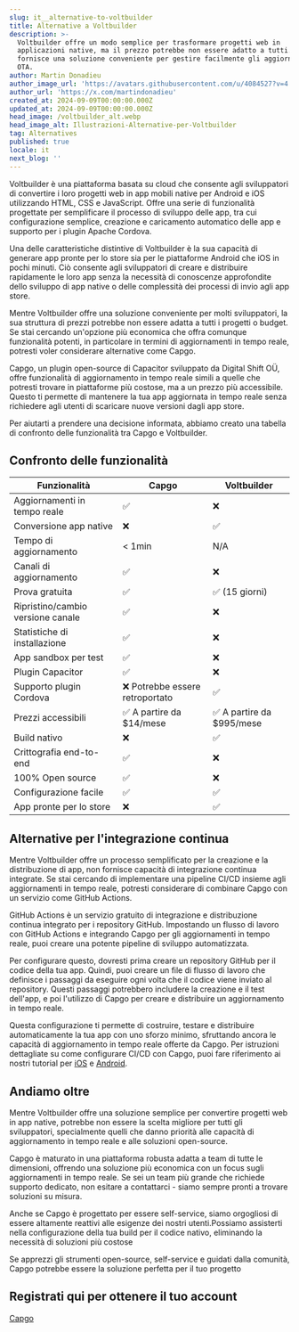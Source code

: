 ```yaml
---
slug: it__alternative-to-voltbuilder
title: Alternative a Voltbuilder
description: >-
  Voltbuilder offre un modo semplice per trasformare progetti web in
  applicazioni native, ma il prezzo potrebbe non essere adatto a tutti. Capgo
  fornisce una soluzione conveniente per gestire facilmente gli aggiornamenti
  OTA.
author: Martin Donadieu
author_image_url: 'https://avatars.githubusercontent.com/u/4084527?v=4'
author_url: 'https://x.com/martindonadieu'
created_at: 2024-09-09T00:00:00.000Z
updated_at: 2024-09-09T00:00:00.000Z
head_image: /voltbuilder_alt.webp
head_image_alt: Illustrazioni-Alternative-per-Voltbuilder
tag: Alternatives
published: true
locale: it
next_blog: ''
---
```


Voltbuilder è una piattaforma basata su cloud che consente agli sviluppatori di convertire i loro progetti web in app mobili native per Android e iOS utilizzando HTML, CSS e JavaScript. Offre una serie di funzionalità progettate per semplificare il processo di sviluppo delle app, tra cui configurazione semplice, creazione e caricamento automatico delle app e supporto per i plugin Apache Cordova.

Una delle caratteristiche distintive di Voltbuilder è la sua capacità di generare app pronte per lo store sia per le piattaforme Android che iOS in pochi minuti. Ciò consente agli sviluppatori di creare e distribuire rapidamente le loro app senza la necessità di conoscenze approfondite dello sviluppo di app native o delle complessità dei processi di invio agli app store.

Mentre Voltbuilder offre una soluzione conveniente per molti sviluppatori, la sua struttura di prezzi potrebbe non essere adatta a tutti i progetti o budget. Se stai cercando un'opzione più economica che offra comunque funzionalità potenti, in particolare in termini di aggiornamenti in tempo reale, potresti voler considerare alternative come Capgo.

Capgo, un plugin open-source di Capacitor sviluppato da Digital Shift OÜ, offre funzionalità di aggiornamento in tempo reale simili a quelle che potresti trovare in piattaforme più costose, ma a un prezzo più accessibile. Questo ti permette di mantenere la tua app aggiornata in tempo reale senza richiedere agli utenti di scaricare nuove versioni dagli app store.

Per aiutarti a prendere una decisione informata, abbiamo creato una tabella di confronto delle funzionalità tra Capgo e Voltbuilder.

## Confronto delle funzionalità

| Funzionalità | Capgo | Voltbuilder |
| --- | --- | --- |
| Aggiornamenti in tempo reale | ✅ | ❌ |
| Conversione app native | ❌ | ✅ |
| Tempo di aggiornamento | < 1min | N/A |
| Canali di aggiornamento | ✅ | ❌ |
| Prova gratuita | ✅ | ✅ (15 giorni) |
| Ripristino/cambio versione canale | ✅ | ❌ |
| Statistiche di installazione | ✅ | ❌ |
| App sandbox per test | ✅ | ❌ |
| Plugin Capacitor | ✅ | ❌ |
| Supporto plugin Cordova | ❌ Potrebbe essere retroportato | ✅ |
| Prezzi accessibili | ✅ A partire da $14/mese | ✅ A partire da $995/mese |
| Build nativo | ❌ | ✅ |
| Crittografia end-to-end | ✅ | ❌ |
| 100% Open source | ✅ | ❌ |
| Configurazione facile | ✅ | ✅ |
| App pronte per lo store | ❌ | ✅ |

## Alternative per l'integrazione continua

Mentre Voltbuilder offre un processo semplificato per la creazione e la distribuzione di app, non fornisce capacità di integrazione continua integrate. Se stai cercando di implementare una pipeline CI/CD insieme agli aggiornamenti in tempo reale, potresti considerare di combinare Capgo con un servizio come GitHub Actions.

GitHub Actions è un servizio gratuito di integrazione e distribuzione continua integrato per i repository GitHub. Impostando un flusso di lavoro con GitHub Actions e integrando Capgo per gli aggiornamenti in tempo reale, puoi creare una potente pipeline di sviluppo automatizzata.

Per configurare questo, dovresti prima creare un repository GitHub per il codice della tua app. Quindi, puoi creare un file di flusso di lavoro che definisce i passaggi da eseguire ogni volta che il codice viene inviato al repository. Questi passaggi potrebbero includere la creazione e il test dell'app, e poi l'utilizzo di Capgo per creare e distribuire un aggiornamento in tempo reale.

Questa configurazione ti permette di costruire, testare e distribuire automaticamente la tua app con uno sforzo minimo, sfruttando ancora le capacità di aggiornamento in tempo reale offerte da Capgo. Per istruzioni dettagliate su come configurare CI/CD con Capgo, puoi fare riferimento ai nostri tutorial per [iOS](https://capgo.app/blog/automatic-capacitor-ios-build-github-action/) e [Android](https://capgo.app/blog/automatic-capacitor-android-build-github-action/).

## Andiamo oltre

Mentre Voltbuilder offre una soluzione semplice per convertire progetti web in app native, potrebbe non essere la scelta migliore per tutti gli sviluppatori, specialmente quelli che danno priorità alle capacità di aggiornamento in tempo reale e alle soluzioni open-source.

Capgo è maturato in una piattaforma robusta adatta a team di tutte le dimensioni, offrendo una soluzione più economica con un focus sugli aggiornamenti in tempo reale. Se sei un team più grande che richiede supporto dedicato, non esitare a contattarci - siamo sempre pronti a trovare soluzioni su misura.

Anche se Capgo è progettato per essere self-service, siamo orgogliosi di essere altamente reattivi alle esigenze dei nostri utenti.Possiamo assisterti nella configurazione della tua build per il codice nativo, eliminando la necessità di soluzioni più costose

Se apprezzi gli strumenti open-source, self-service e guidati dalla comunità, Capgo potrebbe essere la soluzione perfetta per il tuo progetto

## Registrati qui per ottenere il tuo account

[Capgo](/register/)